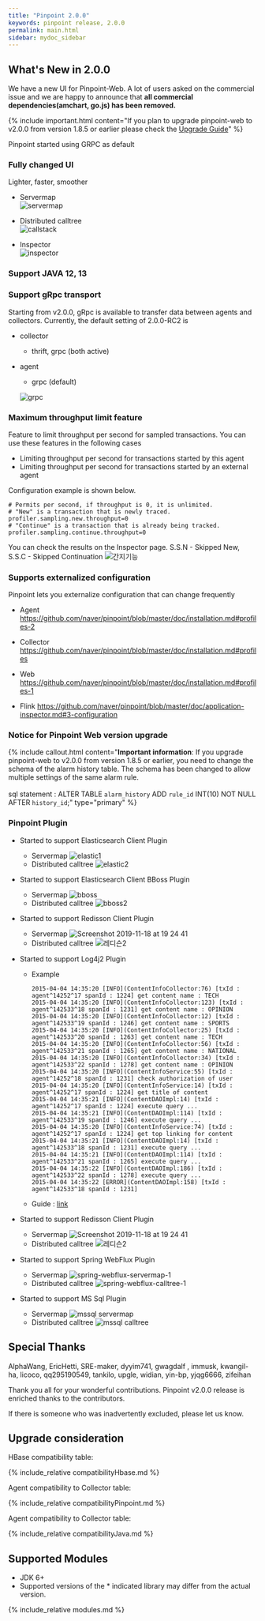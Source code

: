 ```yaml
---
title: "Pinpoint 2.0.0"
keywords: pinpoint release, 2.0.0
permalink: main.html
sidebar: mydoc_sidebar
---
```


## What's New in 2.0.0

We have a new UI for Pinpoint-Web. 
A lot of users asked on the commercial issue and we are happy to 
announce that **all commercial dependencies(amchart, go.js) has been removed.**

{% include important.html content="If you plan to upgrade pinpoint-web to v2.0.0 from version 1.8.5 or earlier please check the [Upgrade Guide](http://naver.github.io/pinpoint/2.0.0/main.html#Notice-for-Pinpoint-Web-version-upgrade)" %}

Pinpoint started using GRPC as default 

### Fully changed UI

Lighter, faster, smoother
* Servermap  
![servermap](https://user-images.githubusercontent.com/20402016/76491441-04a18e00-6471-11ea-9afd-0ae9f1df367a.png)

* Distributed calltree  
![callstack](https://user-images.githubusercontent.com/10057874/68727854-ee8dd900-0608-11ea-8185-f2fc2fd101fe.jpg)

* Inspector  
![inspector](https://user-images.githubusercontent.com/10057874/68727863-f483ba00-0608-11ea-99f8-217aa6329d14.jpg)

### Support JAVA 12, 13

### Support gRpc transport 

Starting from v2.0.0, gRpc is available to transfer data between agents and collectors.
Currently, the default setting of 2.0.0-RC2 is
  * collector
    -  thrift, grpc (both active)
  * agent
    -  grpc (default)

    ![grpc](https://user-images.githubusercontent.com/10057874/69118773-edace980-0ad7-11ea-85e8-c490b86f048a.jpg)
 
### Maximum throughput limit feature

Feature to limit throughput per second for sampled transactions.
You can use these features in the following cases

* Limiting throughput per second for transactions started by this agent
* Limiting throughput per second for transactions started by an external agent

Configuration example is shown below.
~~~
# Permits per second, if throughput is 0, it is unlimited.
# "New" is a transaction that is newly traced.
profiler.sampling.new.throughput=0
# "Continue" is a transaction that is already being tracked.
profiler.sampling.continue.throughput=0
~~~
     
You can check the results on the Inspector page.
S.S.N - Skipped New, S.S.C - Skipped Continuation
![간지기능](https://user-images.githubusercontent.com/10057874/65134640-93dc6480-da3f-11e9-937f-46e88d51fc92.png)
 
### Supports externalized configuration

Pinpoint lets you externalize configuration that can change frequently

* Agent
https://github.com/naver/pinpoint/blob/master/doc/installation.md#profiles-2

* Collector 
https://github.com/naver/pinpoint/blob/master/doc/installation.md#profiles

* Web
https://github.com/naver/pinpoint/blob/master/doc/installation.md#profiles-1

* Flink
https://github.com/naver/pinpoint/blob/master/doc/application-inspector.md#3-configuration

### Notice for Pinpoint Web version upgrade

{% include callout.html content="**Important information**: 
If you upgrade pinpoint-web to v2.0.0 from version 1.8.5 or earlier, you need to change the schema of the alarm history table.
The schema has been changed to allow multiple settings of the same alarm rule.
<br/><br/>sql statement : ALTER TABLE `alarm_history` ADD `rule_id` INT(10) NOT NULL AFTER `history_id`;" type="primary" %} 
   
### Pinpoint Plugin

 - Started to support Elasticsearch Client Plugin
   * Servermap
   ![elastic1](https://user-images.githubusercontent.com/10057874/69119552-5e550580-0ada-11ea-8d93-79b2d7aa543f.png)
   * Distributed calltree
   ![elastic2](https://user-images.githubusercontent.com/10057874/69119563-63b25000-0ada-11ea-99f5-338f20d4cf77.png)
 
 - Started to support Elasticsearch Client BBoss Plugin
   * Servermap
   ![bboss](https://user-images.githubusercontent.com/10057874/69119648-98bea280-0ada-11ea-9af9-6bc4e244d9e9.png)
   * Distributed calltree
   ![bboss2](https://user-images.githubusercontent.com/10057874/69119658-9c522980-0ada-11ea-853d-8a42de7ac95e.png)

 - Started to support Redisson Client Plugin
   * Servermap
   ![Screenshot 2019-11-18 at 19 24 41](https://user-images.githubusercontent.com/10057874/69119717-c99ed780-0ada-11ea-90f7-d1ee7546afda.jpg)
   * Distributed calltree
   ![레디슨2](https://user-images.githubusercontent.com/10057874/69119719-cc013180-0ada-11ea-8533-5703eada0640.jpg)     
 
 - Started to support Log4j2 Plugin
   * Example
       ```
       2015-04-04 14:35:20 [INFO](ContentInfoCollector:76) [txId : agent^14252^17 spanId : 1224] get content name : TECH
       2015-04-04 14:35:20 [INFO](ContentInfoCollector:123) [txId : agent^142533^18 spanId : 1231] get content name : OPINION
       2015-04-04 14:35:20 [INFO](ContentInfoCollector:12) [txId : agent^142533^19 spanId : 1246] get content name : SPORTS
       2015-04-04 14:35:20 [INFO](ContentInfoCollector:25) [txId : agent^142533^20 spanId : 1263] get content name : TECH
       2015-04-04 14:35:20 [INFO](ContentInfoCollector:56) [txId : agent^142533^21 spanId : 1265] get content name : NATIONAL
       2015-04-04 14:35:20 [INFO](ContentInfoCollector:34) [txId : agent^142533^22 spanId : 1278] get content name : OPINION
       2015-04-04 14:35:20 [INFO](ContentInfoService:55) [txId : agent^14252^18 spanId : 1231] check authorization of user
       2015-04-04 14:35:20 [INFO](ContentInfoService:14) [txId : agent^14252^17 spanId : 1224] get title of content
       2015-04-04 14:35:21 [INFO](ContentDAOImpl:14) [txId : agent^14252^17 spanId : 1224] execute query ...
       2015-04-04 14:35:21 [INFO](ContentDAOImpl:114) [txId : agent^142533^19 spanId : 1246] execute query ...    
       2015-04-04 14:35:20 [INFO](ContentInfoService:74) [txId : agent^14252^17 spanId : 1224] get top linking for content
       2015-04-04 14:35:21 [INFO](ContentDAOImpl:14) [txId : agent^142533^18 spanId : 1231] execute query ...
       2015-04-04 14:35:21 [INFO](ContentDAOImpl:114) [txId : agent^142533^21 spanId : 1265] execute query ...
       2015-04-04 14:35:22 [INFO](ContentDAOImpl:186) [txId : agent^142533^22 spanId : 1278] execute query ...
       2015-04-04 14:35:22 [ERROR](ContentDAOImpl:158) [txId : agent^142533^18 spanId : 1231]
       ```
   * Guide : [link](https://github.com/naver/pinpoint/blob/master/doc/per-request_feature_guide.md)

 - Started to support Redisson Client Plugin
   * Servermap
   ![Screenshot 2019-11-18 at 19 24 41](https://user-images.githubusercontent.com/10057874/69119717-c99ed780-0ada-11ea-90f7-d1ee7546afda.jpg)
   * Distributed calltree
   ![레디슨2](https://user-images.githubusercontent.com/10057874/69119719-cc013180-0ada-11ea-8533-5703eada0640.jpg)     

 - Started to support Spring WebFlux Plugin
   * Servermap
   ![spring-webflux-servermap-1](https://user-images.githubusercontent.com/10043788/71885301-6e55a100-317d-11ea-966e-7891232c0e46.PNG)
   * Distributed calltree
   ![spring-webflux-calltree-1](https://user-images.githubusercontent.com/10043788/71885364-95ac6e00-317d-11ea-8a15-362bdbdfe069.PNG)

 - Started to support MS Sql Plugin
   * Servermap
   ![mssql servermap](https://user-images.githubusercontent.com/10057874/73996132-20130800-499e-11ea-8ac6-2a42e33c1a45.jpg)
   * Distributed calltree
   ![mssql calltree](https://user-images.githubusercontent.com/10057874/73996140-2903d980-499e-11ea-8568-5b02401122c8.jpg)

## Special Thanks

AlphaWang, EricHetti, SRE-maker, dyyim741, gwagdalf , immusk, kwangil-ha, licoco, qq295190549, tankilo, upgle, widian, yin-bp, yjqg6666, zifeihan 

Thank you all for your wonderful contributions. Pinpoint v2.0.0 release is enriched thanks to the contributors.

If there is someone who was inadvertently excluded, please let us know.


## Upgrade consideration

HBase compatibility table:

{% include_relative compatibilityHbase.md %}

Agent compatibility to Collector table:

{% include_relative compatibilityPinpoint.md %}

Agent compatibility to Collector table:

{% include_relative compatibilityJava.md %}


## Supported Modules

* JDK 6+
* Supported versions of the \* indicated library may differ from the actual version.

{% include_relative modules.md %}


